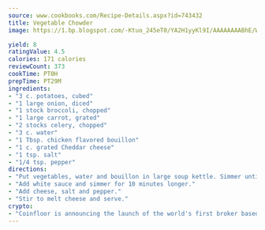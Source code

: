 ```yaml
---
source: www.cookbooks.com/Recipe-Details.aspx?id=743432
title: Vegetable Chowder
image: https://1.bp.blogspot.com/-Ktuo_245eT0/YA2H1yyKl9I/AAAAAAAABhE/WMoqSq2tWOcgMkPaLYZ-49h8pVDUUwFCQCLcBGAsYHQ/s307/5.png

yield: 8
ratingValue: 4.5
calories: 171 calories
reviewCount: 373
cookTime: PT0H
prepTime: PT29M
ingredients:
- "3 c. potatoes, cubed"
- "1 large onion, diced"
- "1 stock broccoli, chopped"
- "1 large carrot, grated"
- "2 stocks celery, chopped"
- "3 c. water"
- "1 Tbsp. chicken flavored bouillon"
- "1 c. grated Cheddar cheese"
- "1 tsp. salt"
- "1/4 tsp. pepper"
directions:
- "Put vegetables, water and bouillon in large soup kettle. Simmer until potatoes are just tender."
- "Add white sauce and simmer for 10 minutes longer."
- "Add cheese, salt and pepper."
- "Stir to melt cheese and serve."
crypto:
- "Coinfloor is announcing the launch of the world's first broker based bitcoin marketplace."
---
```

